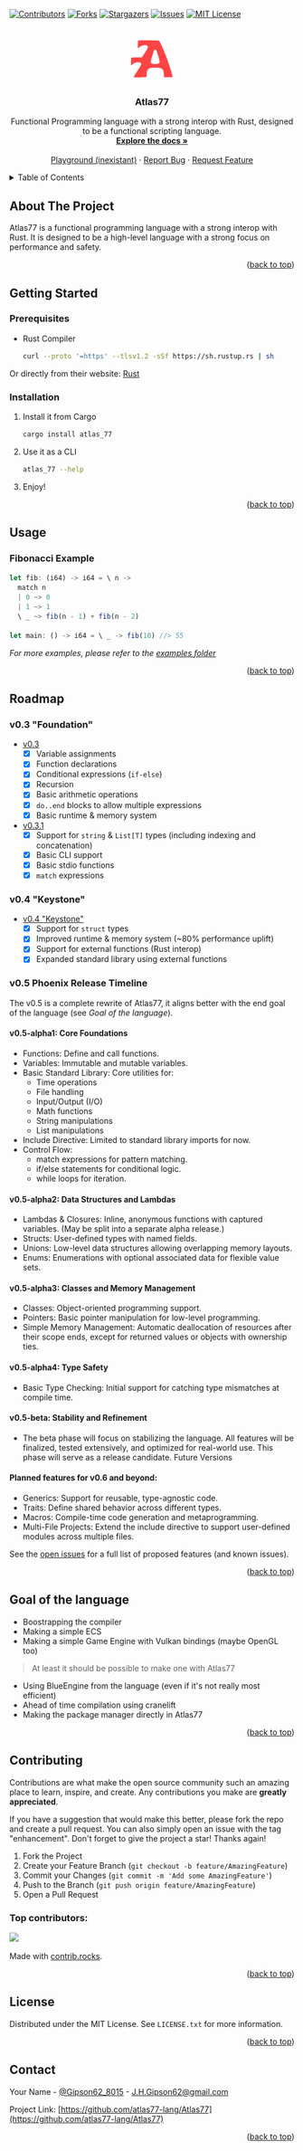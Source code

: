 <a id="readme-top"></a>

<!-- PROJECT SHIELDS -->

[![Contributors][contributors-shield]][contributors-url]
[![Forks][forks-shield]][forks-url]
[![Stargazers][stars-shield]][stars-url]
[![Issues][issues-shield]][issues-url]
[![MIT License][license-shield]][license-url]

<!-- PROJECT LOGO -->
<br />
<div align="center">
  <a href="https://github.com/atlas77-lang/Atlas77">
    <img src="images/logo.png" alt="Logo" width="80" height="80">
  </a>

  <h3 align="center">Atlas77</h3>

  <p align="center">
    Functional Programming language with a strong interop with Rust,
    designed to be a functional scripting language.
    <br />
    <a href="https://github.com/atlas77-lang/Atlas77"><strong>Explore the docs »</strong></a>
    <br />
    <br />
    <a href="https://github.com/atlas77-lang/Atlas77">Playground (inexistant)</a>
    ·
    <a href="https://github.com/atlas77-lang/Atlas77/issues/new?labels=bug&template=bug-report---.md">Report Bug</a>
    ·
    <a href="https://github.com/atlas77-lang/Atlas77/issues/new?labels=enhancement&template=feature-request---.md">Request Feature</a>
  </p>
</div>



<!-- TABLE OF CONTENTS -->
<details>
  <summary>Table of Contents</summary>
  <ol>
    <li>
      <a href="#about-the-project">About The Project</a>
    </li>
    <li>
      <a href="#getting-started">Getting Started</a>
      <ul>
        <li><a href="#prerequisites">Prerequisites</a></li>
        <li><a href="#installation">Installation</a></li>
      </ul>
    </li>
    <li><a href="#usage">Usage</a></li>
    <li><a href="#roadmap">Roadmap</a></li>
    <li><a href="#goal-of-the-language">Goal of the language</a></li>
    <li><a href="#contributing">Contributing</a></li>
    <li><a href="#license">License</a></li>
    <li><a href="#contact">Contact</a></li>
  </ol>
</details>



<!-- ABOUT THE PROJECT -->
## About The Project

Atlas77 is a functional programming language with a strong interop with Rust.
It is designed to be a high-level language with a strong focus on performance and safety. 


<p align="right">(<a href="#readme-top">back to top</a>)</p>



<!-- GETTING STARTED -->
## Getting Started

### Prerequisites

* Rust Compiler
  ```sh
  curl --proto '=https' --tlsv1.2 -sSf https://sh.rustup.rs | sh
  ```

Or directly from their website: [Rust](https://www.rust-lang.org/tools/install)

### Installation

1. Install it from Cargo
    ```sh
    cargo install atlas_77
    ```
2. Use it as a CLI
    ```sh
    atlas_77 --help
    ```
3. Enjoy!

<p align="right">(<a href="#readme-top">back to top</a>)</p>



<!-- USAGE EXAMPLES -->
## Usage

### Fibonacci Example
```ts
let fib: (i64) -> i64 = \ n ->
  match n
  | 0 ~> 0
  | 1 ~> 1
  \ _ ~> fib(n - 1) + fib(n - 2)

let main: () -> i64 = \ _ -> fib(10) //> 55
```

_For more examples, please refer to the [examples folder](https://github.com/atlas77-lang/Atlas77/tree/main/examples)_

<p align="right">(<a href="#readme-top">back to top</a>)</p>



<!-- ROADMAP -->
## Roadmap

### v0.3 "Foundation"
- [v0.3](https://github.com/atlas77-lang/Atlas77/releases/tag/v0.3)
  - [x] Variable assignments
  - [x] Function declarations
  - [x] Conditional expressions (`if-else`)
  - [x] Recursion
  - [x] Basic arithmetic operations
  - [x] `do..end` blocks to allow multiple expressions
  - [x] Basic runtime & memory system
- [v0.3.1](https://github.com/atlas77-lang/Atlas77/releases/tag/v0.3.1)
  - [x] Support for `string` & `List[T]` types (including indexing and concatenation)
  - [x] Basic CLI support
  - [x] Basic stdio functions
  - [x] `match` expressions

### v0.4 "Keystone"
- [v0.4 "Keystone"](https://github.com/atlas77-lang/Atlas77/tag/v0.4)
  - [x] Support for `struct` types
  - [x] Improved runtime & memory system (~80% performance uplift)
  - [x] Support for external functions (Rust interop)
  - [x] Expanded standard library using external functions

### v0.5 Phoenix Release Timeline
The v0.5 is a complete rewrite of Atlas77, it aligns better with the end goal of the language (see _Goal of the language_).
#### v0.5-alpha1: Core Foundations
- Functions: Define and call functions.
- Variables: Immutable and mutable variables.
- Basic Standard Library: Core utilities for:
  - Time operations
  - File handling
  - Input/Output (I/O)
  - Math functions
  - String manipulations
  - List manipulations
- Include Directive: Limited to standard library imports for now.
- Control Flow:
  - match expressions for pattern matching.
  - if/else statements for conditional logic.
  - while loops for iteration.

#### v0.5-alpha2: Data Structures and Lambdas
- Lambdas & Closures: Inline, anonymous functions with captured variables. (May be split into a separate alpha release.)
- Structs: User-defined types with named fields.
- Unions: Low-level data structures allowing overlapping memory layouts.
- Enums: Enumerations with optional associated data for flexible value sets.

#### v0.5-alpha3: Classes and Memory Management
- Classes: Object-oriented programming support.
- Pointers: Basic pointer manipulation for low-level programming.
- Simple Memory Management: Automatic deallocation of resources after their scope ends, except for returned values or objects with ownership ties.

#### v0.5-alpha4: Type Safety
- Basic Type Checking: Initial support for catching type mismatches at compile time.

#### v0.5-beta: Stability and Refinement
- The beta phase will focus on stabilizing the language. All features will be finalized, tested extensively, and optimized for real-world use. This phase will serve as a release candidate.
Future Versions

#### Planned features for v0.6 and beyond:

- Generics: Support for reusable, type-agnostic code.
- Traits: Define shared behavior across different types.
- Macros: Compile-time code generation and metaprogramming.
- Multi-File Projects: Extend the include directive to support user-defined modules across multiple files.


See the [open issues](https://github.com/atlas77-lang/Atlas77/issues) for a full list of proposed features (and known issues).

<p align="right">(<a href="#readme-top">back to top</a>)</p>


<!-- GOAL OF THE LANGUAGE -->
## Goal of the language

- Boostrapping the compiler
- Making a simple ECS
- Making a simple Game Engine with Vulkan bindings (maybe OpenGL too) 
> At least it should be possible to make one with Atlas77
- Using BlueEngine from the language (even if it's not really most efficient)
- Ahead of time compilation using cranelift
- Making the package manager directly in Atlas77

<p align="right">(<a href="#readme-top">back to top</a>)</p>


<!-- CONTRIBUTING -->
## Contributing

Contributions are what make the open source community such an amazing place to learn, inspire, and create. Any contributions you make are **greatly appreciated**.

If you have a suggestion that would make this better, please fork the repo and create a pull request. You can also simply open an issue with the tag "enhancement".
Don't forget to give the project a star! Thanks again!

1. Fork the Project
2. Create your Feature Branch (`git checkout -b feature/AmazingFeature`)
3. Commit your Changes (`git commit -m 'Add some AmazingFeature'`)
4. Push to the Branch (`git push origin feature/AmazingFeature`)
5. Open a Pull Request

### Top contributors:

<a href="https://github.com/atlas77-lang/atlas77/graphs/contributors">
  <img src="https://contrib.rocks/image?repo=atlas77-lang/atlas77" />
</a>

Made with [contrib.rocks](https://contrib.rocks).

<p align="right">(<a href="#readme-top">back to top</a>)</p>



<!-- LICENSE -->
## License

Distributed under the MIT License. See `LICENSE.txt` for more information.

<p align="right">(<a href="#readme-top">back to top</a>)</p>



<!-- CONTACT -->
## Contact

Your Name - [@Gipson62_8015](https://twitter.com/Gipson62_8015) - J.H.Gipson62@gmail.com

Project Link: [https://github.com/atlas77-lang/Atlas77](https://github.com/atlas77-lang/Atlas77)

<p align="right">(<a href="#readme-top">back to top</a>)</p>




<!-- MARKDOWN LINKS & IMAGES -->
<!-- https://www.markdownguide.org/basic-syntax/#reference-style-links -->
[contributors-shield]: https://img.shields.io/github/contributors/atlas77-lang/Atlas77.svg?style=for-the-badge
[contributors-url]: https://github.com/atlas77-lang/Atlas77/graphs/contributors
[forks-shield]: https://img.shields.io/github/forks/atlas77-lang/Atlas77.svg?style=for-the-badge
[forks-url]: https://github.com/atlas77-lang/Atlas77/network/members
[stars-shield]: https://img.shields.io/github/stars/atlas77-lang/Atlas77.svg?style=for-the-badge
[stars-url]: https://github.com/atlas77-lang/Atlas77/stargazers
[issues-shield]: https://img.shields.io/github/issues/atlas77-lang/Atlas77.svg?style=for-the-badge
[issues-url]: https://github.com/atlas77-lang/Atlas77/issues
[license-shield]: https://img.shields.io/github/license/atlas77-lang/Atlas77.svg?style=for-the-badge
[license-url]: https://github.com/atlas77-lang/Atlas77/blob/master/LICENSE.txt

